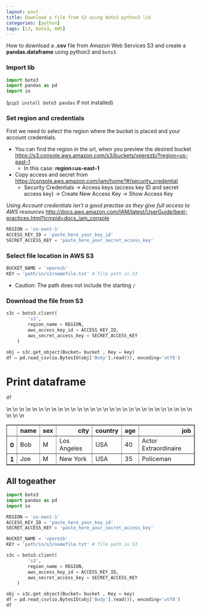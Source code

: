 ```yaml
---
layout: post
title: Download a file from S3 using boto3 python3 lib
categories: [python]
tags: [s3, boto3, AWS]
---
```

How to download a **.csv** file from Amazon Web Services S3 and create a **pandas.dataframe** using python3 and `boto3`.

### Import lib

```python
import boto3
import pandas as pd
import io
```

(`pip3 install boto3 pandas` if not installed)

### Set region and credentials

First we need to select the region where the bucket is placed and your account credentials.

* You can find the region in the url, when you preview the desired bucket https://s3.console.aws.amazon.com/s3/buckets/vperezb/?region=us-east-1 
    * In this case: **region=us-east-1**
* Copy access and secret from https://console.aws.amazon.com/iam/home?#/security_credential 
    * Security Credentials -> Access keys (access key ID and secret access key) -> Create New Access Key -> Show Access Key

_Using Account credentials isn't a good practise as they give full access to AWS resources_ http://docs.aws.amazon.com/IAM/latest/UserGuide/best-practices.html?icmpid=docs_iam_console 

```python
REGION = 'us-east-1'
ACCESS_KEY_ID = 'paste_here_your_key_id'
SECRET_ACCESS_KEY = 'paste_here_your_secret_access_key'
```

### Select file location in AWS S3

```python
BUCKET_NAME = 'vperezb'
KEY = 'path/in/s3/namefile.txt' # file path in S3 
```

* Caution: The path does not include the starting `/` 

### Download the file from S3

```python
s3c = boto3.client(
        's3', 
        region_name = REGION,
        aws_access_key_id = ACCESS_KEY_ID,
        aws_secret_access_key = SECRET_ACCESS_KEY
    )

obj = s3c.get_object(Bucket= bucket , Key = key)
df = pd.read_csv(io.BytesIO(obj['Body'].read()), encoding='utf8')
```
# Print dataframe

```python
df
```

<table border="1" class="dataframe">\n  <thead>\n    <tr style="text-align: right;">\n      <th></th>\n      <th>name</th>\n      <th>sex</th>\n      <th>city</th>\n      <th>country</th>\n      <th>age</th>\n      <th>job</th>\n    </tr>\n  </thead>\n  <tbody>\n    <tr>\n      <th>0</th>\n      <td>Bob</td>\n      <td>M</td>\n      <td>Los Angeles</td>\n      <td>USA</td>\n      <td>40</td>\n      <td>Actor Extraordinaire</td>\n    </tr>\n    <tr>\n      <th>1</th>\n      <td>Joe</td>\n      <td>M</td>\n      <td>New York</td>\n      <td>USA</td>\n      <td>35</td>\n      <td>Policeman</td>\n    </tr>\n  </tbody>\n</table>

## All togeather

```python
import boto3
import pandas as pd
import io

REGION = 'us-east-1'
ACCESS_KEY_ID = 'paste_here_your_key_id'
SECRET_ACCESS_KEY = 'paste_here_your_secret_access_key'

BUCKET_NAME = 'vperezb'
KEY = 'path/in/s3/namefile.txt' # file path in S3 

s3c = boto3.client(
        's3', 
        region_name = REGION,
        aws_access_key_id = ACCESS_KEY_ID,
        aws_secret_access_key = SECRET_ACCESS_KEY
    )

obj = s3c.get_object(Bucket= bucket , Key = key)
df = pd.read_csv(io.BytesIO(obj['Body'].read()), encoding='utf8')
df
```